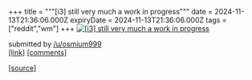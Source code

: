 +++
title = """[i3] still very much a work in progress"""
date = 2024-11-13T21:36:06.000Z
expiryDate = 2024-11-13T21:36:06.000Z
tags = ["reddit","wm"]
+++
[![[i3] still very much a work in progress](https://preview.redd.it/vwn9uajtmq0e1.png?width=640&crop=smart&auto=webp&s=84b7fa37a4f9c06cf826c1c04f0978d86fc11b34 "[i3] still very much a work in progress")](https://www.reddit.com/r/unixporn/comments/1gqoab7/i3_still_very_much_a_work_in_progress/)

submitted by [/u/osmium999](https://www.reddit.com/user/osmium999)  
[\[link\]](https://i.redd.it/vwn9uajtmq0e1.png) [\[comments\]](https://www.reddit.com/r/unixporn/comments/1gqoab7/i3_still_very_much_a_work_in_progress/)

[[source]](https://www.reddit.com/r/unixporn/comments/1gqoab7/i3_still_very_much_a_work_in_progress/)
